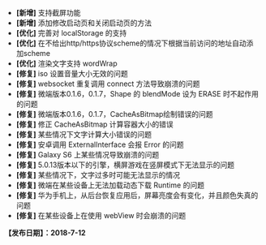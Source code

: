 
- **[新增]** 支持截屏功能
- **[新增]** 添加修改启动页和关闭启动页的方法
- **[优化]** 完善对 localStorage 的支持
- **[优化]** 在不给出http/https协议scheme的情况下根据当前访问的地址自动添加scheme
- **[优化]** 渲染文字支持 wordWrap
- **[修复]** iso 设置音量大小无效的问题
- **[修复]** websocket 重复调用 connect 方法导致崩溃的问题
- **[修复]** 微端版本0.1.6，0.1.7，Shape 的 blendMode 设为 ERASE 时不起作用的问题
- **[修复]** 微端版本0.1.6，0.1.7，CacheAsBitmap绘制错误的问题
- **[修复]** 修正 CacheAsBitmap 计算容器大小的错误
- **[修复]** 某些情况下文字计算大小错误的问题
- **[修复]** 安卓调用 ExternalInterface 会报 Error 的问题
- **[修复]** Galaxy S6 上某些情况导致崩溃的问题
- **[修复]** 5.0.13版本以下的引擎，横屏游戏在竖屏模式下无法显示的问题
- **[修复]** 某些情况下，文字过多时可能无法显示的情况
- **[修复]** 微端在某些设备上无法加载动态下载 Runtime 的问题
- **[修复]** 华为手机上，从后台恢复应用后，屏幕亮度会有变化，并且颜色失真的问题
- **[修复]** 在某些设备上在使用 webView 时会崩溃的问题

**【发布日期】：2018-7-12**
